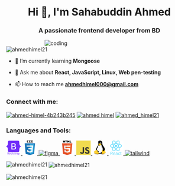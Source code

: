 
<h1 align="center">Hi 👋, I'm Sahabuddin Ahmed</h1>
<h3 align="center">A passionate frontend developer from BD</h3>

<img align="right" alt="coding" width="400" src="https://media.tenor.com/vim4TWKwY5MAAAAd/discord-hacking.gif">

<p align="left"> <img src="https://komarev.com/ghpvc/?username=ahmedhimel21&label=Profile%20views&color=0e75b6&style=flat" alt="ahmedhimel21" /> </p>

- 🌱 I’m currently learning **Mongoose**

- 💬 Ask me about **React, JavaScript, Linux, Web pen-testing**

- 📫 How to reach me **ahmedhimel000@gmail.com**

<h3 align="left">Connect with me:</h3>
<p align="left">
<a href="https://linkedin.com/in/ahmed-himel-4b243b245" target="blank"><img align="center" src="https://raw.githubusercontent.com/rahuldkjain/github-profile-readme-generator/master/src/images/icons/Social/linked-in-alt.svg" alt="ahmed-himel-4b243b245" height="30" width="40" /></a>
<a href="https://www.facebook.com/profile.php?id=100073987913249" target="blank"><img align="center" src="https://raw.githubusercontent.com/rahuldkjain/github-profile-readme-generator/master/src/images/icons/Social/facebook.svg" alt="ahmed himel" height="30" width="40" /></a>
<a href="https://instagram.com/ahmed_himel21" target="blank"><img align="center" src="https://raw.githubusercontent.com/rahuldkjain/github-profile-readme-generator/master/src/images/icons/Social/instagram.svg" alt="ahmed_himel21" height="30" width="40" /></a>
</p>

<h3 align="left">Languages and Tools:</h3>
<p align="left"> <a href="https://getbootstrap.com" target="_blank" rel="noreferrer"> <img src="https://raw.githubusercontent.com/devicons/devicon/master/icons/bootstrap/bootstrap-plain-wordmark.svg" alt="bootstrap" width="40" height="40"/> </a> <a href="https://www.w3schools.com/css/" target="_blank" rel="noreferrer"> <img src="https://raw.githubusercontent.com/devicons/devicon/master/icons/css3/css3-original-wordmark.svg" alt="css3" width="40" height="40"/> </a> <a href="https://www.figma.com/" target="_blank" rel="noreferrer"> <img src="https://www.vectorlogo.zone/logos/figma/figma-icon.svg" alt="figma" width="40" height="40"/> </a> <a href="https://www.w3.org/html/" target="_blank" rel="noreferrer"> <img src="https://raw.githubusercontent.com/devicons/devicon/master/icons/html5/html5-original-wordmark.svg" alt="html5" width="40" height="40"/> </a> <a href="https://developer.mozilla.org/en-US/docs/Web/JavaScript" target="_blank" rel="noreferrer"> <img src="https://raw.githubusercontent.com/devicons/devicon/master/icons/javascript/javascript-original.svg" alt="javascript" width="40" height="40"/> </a> <a href="https://www.linux.org/" target="_blank" rel="noreferrer"> <img src="https://raw.githubusercontent.com/devicons/devicon/master/icons/linux/linux-original.svg" alt="linux" width="40" height="40"/> </a> <a href="https://reactjs.org/" target="_blank" rel="noreferrer"> <img src="https://raw.githubusercontent.com/devicons/devicon/master/icons/react/react-original-wordmark.svg" alt="react" width="40" height="40"/> </a> <a href="https://tailwindcss.com/" target="_blank" rel="noreferrer"> <img src="https://www.vectorlogo.zone/logos/tailwindcss/tailwindcss-icon.svg" alt="tailwind" width="40" height="40"/> </a> </p>

<p><img align="left" src="https://github-readme-stats.vercel.app/api/top-langs?username=ahmedhimel21&show_icons=true&locale=en&layout=compact" alt="ahmedhimel21" /></p>

<p>&nbsp;<img align="center" src="https://github-readme-stats.vercel.app/api?username=ahmedhimel21&show_icons=true&locale=en" alt="ahmedhimel21" /></p>

<p><img align="center" src="https://github-readme-streak-stats.herokuapp.com/?user=ahmedhimel21&" alt="ahmedhimel21" /></p>

